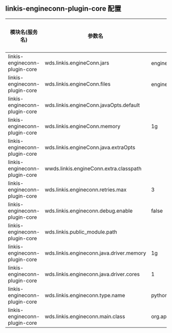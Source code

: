 ## linkis-engineconn-plugin-core 配置


| 模块名(服务名) | 参数名 | 默认值 | 描述 | 是否引用|
| -------- | -------- | ----- |----- |  -----   |
|linkis-engineconn-plugin-core|wds.linkis.engineConn.jars|engineConn额外的Jars|engineConn.jars|
|linkis-engineconn-plugin-core|wds.linkis.engineConn.files |engineConn额外的配置文件 |engineConn.files |
|linkis-engineconn-plugin-core|wds.linkis.engineConn.javaOpts.default| |javaOpts.default|
|linkis-engineconn-plugin-core|wds.linkis.engineConn.memory|  1g |engineConn.memory|
|linkis-engineconn-plugin-core|wds.linkis.engineConn.java.extraOpts|  |java.extraOpts|
|linkis-engineconn-plugin-core|wwds.linkis.engineConn.extra.classpath|  |extra.classpath |
|linkis-engineconn-plugin-core|wds.linkis.engineconn.retries.max|3| retries.max|
|linkis-engineconn-plugin-core|wds.linkis.engineconn.debug.enable|  false |debug.enable|
|linkis-engineconn-plugin-core|wds.linkis.public_module.path| |public_module.path |
|linkis-engineconn-plugin-core|wds.linkis.engineconn.java.driver.memory|1g| driver.memory|
|linkis-engineconn-plugin-core|wds.linkis.engineconn.java.driver.cores|  1 |debug.enable|
|linkis-engineconn-plugin-core|wds.linkis.engineconn.type.name| python |engineconn.type.name|
|linkis-engineconn-plugin-core|wds.linkis.engineconn.main.class| org.apache.linkis.engineconn.launch.EngineConnServer |engineconn.main.class|
